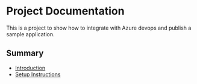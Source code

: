 # Project Documentation

This is a project to show how to integrate with Azure devops and publish a sample application.


## Summary
- [Introduction](docs/everything_you_need.md)
- [Setup Instructions](docs/creating_azure_configuration.md)